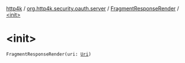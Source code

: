 [http4k](../../index.md) / [org.http4k.security.oauth.server](../index.md) / [FragmentResponseRender](index.md) / [&lt;init&gt;](./-init-.md)

# &lt;init&gt;

`FragmentResponseRender(uri: `[`Uri`](../../org.http4k.core/-uri/index.md)`)`